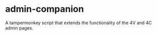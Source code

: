 # admin-companion
A tampermonkey script that extends the functionality of the 4V and 4C admin pages.
